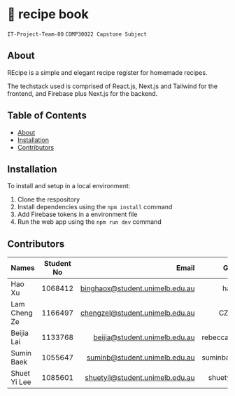 # 🥗 recipe book
`IT-Project-Team-80` `COMP30022 Capstone Subject`

## About

REcipe is a simple and elegant recipe register for homemade recipes.

The techstack used is comprised of React.js, Next.js and Tailwind for the frontend, and Firebase plus Next.js for the backend.

## Table of Contents
- [About](#about)
- [Installation](#installation)
- [Contributors](#contributors)

## Installation
To install and setup in a local environment: 
  1. Clone the respository
  2. Install dependencies using the `npm install` command
  4. Add Firebase tokens in a environment file
  3. Run the web app using the `npm run dev` command


## Contributors

| Names         | Student No    | Email                           |GitHub       |
| ------------- |:-------------:| -------------------------------:| -----------:|
| Hao Xu        | 1068412       | binghaox@student.unimelb.edu.au | haozoo      |
| Lam Cheng Ze  | 1166497       | chengzel@student.unimelb.edu.au | CZLam7      |
| Beijia Lai    | 1133768       | beijia@student.unimelb.edu.au   | rebecca0201 |
| Sumin Baek    | 1055647       | suminb@student.unimelb.edu.au   | suminbaek99 |
| Shuet Yi Lee  | 1085601       | shuetyil@student.unimelb.edu.au | shuetyi-lee |
